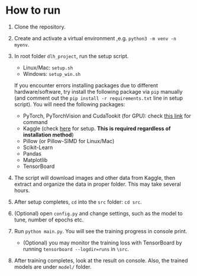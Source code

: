 # How to run
1. Clone the repository.
2. Create and activate a virtual environment ,e.g. `python3 -m venv -n myenv`.
3. In root folder `dlh_project`, run the setup script.
    - Linux/Mac: `setup.sh`
    - Windows: `setup_win.sh`

    If you encounter errors installing packages due to different hardware/software,
    try install the following package via `pip` manually (and comment out the `pip install -r requirements.txt` line in setup script). You will need the following packages:
    - PyTorch, PyTorchVision and CudaTookit (for GPU): check [this link](https://pytorch.org/get-started/locally/) for command
    - Kaggle (check [here](https://www.kaggle.com/docs/api) for setup. **This is required regardless of installation method**)
    - Pillow (or Pillow-SIMD for Linux/Mac)
    - Scikit-Learn
    - Pandas
    - Matplotlib
    - TensorBoard

4. The script will download images and other data from Kaggle, then extract and organize the data in proper folder. This may take several hours.
5. After setup completes, `cd` into the `src` folder: `cd src`.
6. (Optional) open `config.py` and change settings, such as the model to tune, number of epochs etc.
7. Run `python main.py`. You will see the training progress in console print.
    - (Optional) you may monitor the training loss with TensorBoard by running `tensorboard --logdir=runs` in `\src`.
8. After training completes, look at the result on console. Also, the trained models are under `model/` folder.
